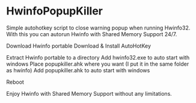 # HwinfoPopupKiller
Simple autohotkey script to close warning popup when running Hwinfo32. 
With this you can autorun Hwinfo with Shared Memory Support 24/7.

Download Hwinfo portable
Download & Install AutoHotKey

Extract Hwinfo portable to a directory
Add hwinfo32.exe to auto start with windows
Place popupkiller.ahk where you want (I put it in the same folder as hwinfo)
Add popupkiller.ahk to auto start with windows

Reboot

Enjoy Hwinfo with Shared Memory Support without any limitations.
